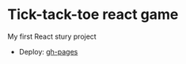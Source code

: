 # Tick-tack-toe react game

My first React stury project

- Deploy: [gh-pages](https://stengof.github.io/tick-tack-toe-react)

